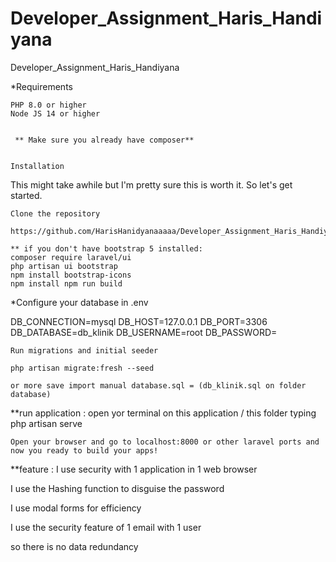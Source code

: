 # Developer_Assignment_Haris_Handiyana
Developer_Assignment_Haris_Handiyana

*Requirements

    PHP 8.0 or higher
    Node JS 14 or higher


     ** Make sure you already have composer**


    Installation

This might take awhile but I'm pretty sure this is worth it. So let's get started.

    Clone the repository

    https://github.com/HarisHanidyanaaaaa/Developer_Assignment_Haris_Handiyana.git

    ** if you don't have bootstrap 5 installed:
    composer require laravel/ui
    php artisan ui bootstrap
    npm install bootstrap-icons
    npm install npm run build


*Configure your database in .env

DB_CONNECTION=mysql
DB_HOST=127.0.0.1
DB_PORT=3306
DB_DATABASE=db_klinik
DB_USERNAME=root
DB_PASSWORD=

    Run migrations and initial seeder

    php artisan migrate:fresh --seed

    or more save import manual database.sql = (db_klinik.sql on folder database)


**run application :
   open yor terminal on this application / this folder 
    typing php artisan serve

   

    Open your browser and go to localhost:8000 or other laravel ports and now you ready to build your apps!

**feature :
I use security with 1 application in 1 web browser

I use the Hashing function to disguise the password

I use modal forms for efficiency

I use the security feature of 1 email with 1 user

so there is no data redundancy
